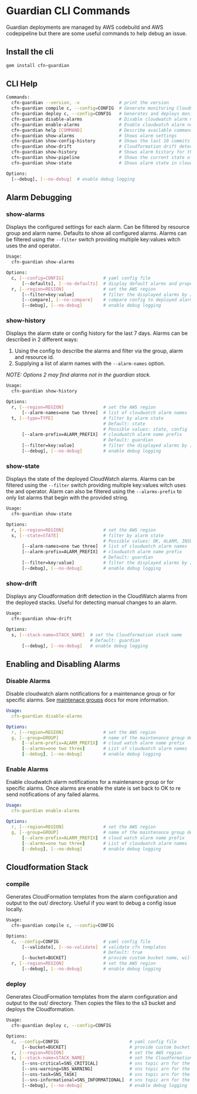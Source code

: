 # Guardian CLI Commands

Guardian deployments are managed by AWS codebuild and AWS codepipeline but there are some useful commands to help debug an issue.

## Install the cli

```ruby
gem install cfn-guardian
```

## CLI Help

```sh
Commands:
  cfn-guardian --version, -v               # print the version
  cfn-guardian compile c, --config=CONFIG  # Generate monitoring CloudFormation templates
  cfn-guardian deploy c, --config=CONFIG   # Generates and deploys monitoring CloudFormation templates
  cfn-guardian disable-alarms              # Disable cloudwatch alarm notifications
  cfn-guardian enable-alarms               # Enable cloudwatch alarm notifications
  cfn-guardian help [COMMAND]              # Describe available commands or one specific command
  cfn-guardian show-alarms                 # Shows alarm settings
  cfn-guardian show-config-history         # Shows the last 10 commits made to the codecommit repo
  cfn-guardian show-drift                  # Cloudformation drift detection
  cfn-guardian show-history                # Shows alarm history for the last 7 days
  cfn-guardian show-pipeline               # Shows the current state of the AWS code pipeline
  cfn-guardian show-state                  # Shows alarm state in cloudwatch

Options:
  [--debug], [--no-debug]  # enable debug logging
```

## Alarm Debugging

### show-alarms

Displays the configured settings for each alarm. Can be filtered by resource group and alarm name. Defaults to show all configured alarms.
Alarms can be filtered using the `--filter` switch providing multiple key:values witch uses the and operator.

```bash
Usage:
  cfn-guardian show-alarms

Options:
  c, [--config=CONFIG]               # yaml config file
      [--defaults], [--no-defaults]  # display default alarms and properties
  r, [--region=REGION]               # set the AWS region
      [--filter=key:value]           # filter the displayed alarms by [group, resource-id, alarm, stack-id, topic, maintenance-group]
      [--compare], [--no-compare]    # compare config to deployed alarms
      [--debug], [--no-debug]        # enable debug logging
```

### show-history

Displays the alarm state or config history for the last 7 days. Alarms can be described in 2 different ways:

1. Using the config to describe the alarms and filter via the group, alarm and resource id. 
2. Supplying a list of alarm names with the `--alarm-names` option.

*NOTE: Options 2 may find alarms not in the guardian stack.*

```bash
Usage:
  cfn-guardian show-history

Options:
  r, [--region=REGION]               # set the AWS region
      [--alarm-names=one two three]  # list of cloudwatch alarm names
  t, [--type=TYPE]                   # filter by alarm state
                                     # Default: state
                                     # Possible values: state, config
      [--alarm-prefix=ALARM_PREFIX]  # cloudwatch alarm name prefix
                                     # Default: guardian
      [--filter=key:value]           # filter the displayed alarms by [group, resource-id, alarm, stack-id]
      [--debug], [--no-debug]        # enable debug logging
```

### show-state

Displays the state of the deployed CloudWatch alarms. Alarms can be filtered using the `--filter` switch providing multiple key:values witch uses the and operator.
Alarm can also be filtered using the `--alarms-prefix` to only list alarms that begin with the provided string.

```bash
Usage:
  cfn-guardian show-state

Options:
  r, [--region=REGION]               # set the AWS region
  s, [--state=STATE]                 # filter by alarm state
                                     # Possible values: OK, ALARM, INSUFFICIENT_DATA
      [--alarm-names=one two three]  # list of cloudwatch alarm names
      [--alarm-prefix=ALARM_PREFIX]  # cloudwatch alarm name prefix
                                     # Default: guardian
      [--filter=key:value]           # filter the displayed alarms by [group, resource-id, alarm, stack-id, topic, maintenance-group]
      [--debug], [--no-debug]        # enable debug logging
```

### show-drift

Displays any Cloudformation drift detection in the CloudWatch alarms from the deployed stacks. Useful for detecting manual changes to an alarm.

```bash
Usage:
  cfn-guardian show-drift

Options:
  s, [--stack-name=STACK_NAME]  # set the Cloudformation stack name
                                # Default: guardian
      [--debug], [--no-debug]   # enable debug logging
```

## Enabling and Disabling Alarms

### Disable Alarms

Disable cloudwatch alarm notifications for a maintenance group or for specific alarms. See [maintenace groups](maintenance_mode.md) docs for more information.

```yaml
Usage:
  cfn-guardian disable-alarms

Options:
  r, [--region=REGION]               # set the AWS region
  g, [--group=GROUP]                 # name of the maintenance group defined in the config
      [--alarm-prefix=ALARM_PREFIX]  # cloud watch alarm name prefix
      [--alarms=one two three]       # List of cloudwatch alarm names
      [--debug], [--no-debug]        # enable debug logging
```

### Enable Alarms

Enable cloudwatch alarm notifications for a maintenance group or for specific alarms. Once alarms are enable the state is set back to OK to re send notifications of any failed alarms.

```yaml
Usage:
  cfn-guardian enable-alarms

Options:
  r, [--region=REGION]               # set the AWS region
  g, [--group=GROUP]                 # name of the maintenance group defined in the config
      [--alarm-prefix=ALARM_PREFIX]  # cloud watch alarm name prefix
      [--alarms=one two three]       # List of cloudwatch alarm names
      [--debug], [--no-debug]        # enable debug logging
```

## Cloudformation Stack

### compile

Generates CloudFormation templates from the alarm configuration and output to the out/ directory. Useful if you want to debug a config issue locally.

```bash
Usage:
  cfn-guardian compile c, --config=CONFIG

Options:
  c, --config=CONFIG                 # yaml config file
      [--validate], [--no-validate]  # validate cfn templates
                                     # Default: true
      [--bucket=BUCKET]              # provide custom bucket name, will create a default bucket if not provided
  r, [--region=REGION]               # set the AWS region
      [--debug], [--no-debug]        # enable debug logging
```

### deploy

Generates CloudFormation templates from the alarm configuration and output to the out/ directory. Then copies the files to the s3 bucket and deploys the Cloudformation.

```bash
Usage:
  cfn-guardian deploy c, --config=CONFIG

Options:
  c, --config=CONFIG                           # yaml config file
      [--bucket=BUCKET]                        # provide custom bucket name, will create a default bucket if not provided
  r, [--region=REGION]                         # set the AWS region
  s, [--stack-name=STACK_NAME]                 # set the Cloudformation stack name. Defaults to `guardian`
      [--sns-critical=SNS_CRITICAL]            # sns topic arn for the critical alamrs
      [--sns-warning=SNS_WARNING]              # sns topic arn for the warning alamrs
      [--sns-task=SNS_TASK]                    # sns topic arn for the task alamrs
      [--sns-informational=SNS_INFORMATIONAL]  # sns topic arn for the informational alamrs
      [--debug], [--no-debug]                  # enable debug logging
```

